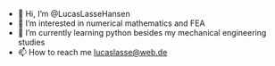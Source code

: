 - 👋 Hi, I’m @LucasLasseHansen
- 👀 I’m interested in numerical mathematics and FEA
- 🌱 I’m currently learning python besides my mechanical engineering studies 
- 📫 How to reach me lucaslasse@web.de

<!---
LucasLasseHansen/LucasLasseHansen is a ✨ special ✨ repository because its `README.md` (this file) appears on your GitHub profile.
You can click the Preview link to take a look at your changes.
--->
